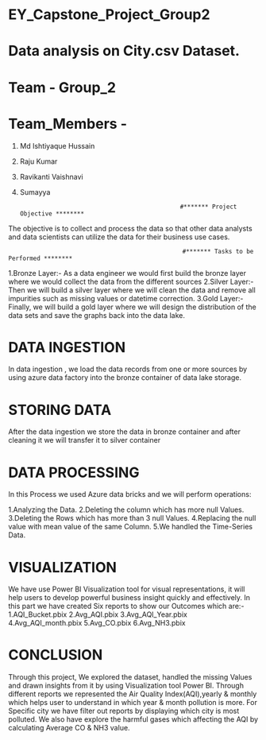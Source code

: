 # EY_Capstone_Project_Group2
# Data analysis on City.csv Dataset.
# Team - Group_2

# Team_Members - 
1. Md Ishtiyaque Hussain 
2. Raju Kumar
3. Ravikanti Vaishnavi
4. Sumayya

                                                    #******* Project Objective ********
                                                     
The objective is to collect and process the data so that other data analysts and data scientists can utilize the data for their business use cases.

                                                     #******* Tasks to be Performed ********
                                                     
1.Bronze Layer:- As a  data engineer we would first build the bronze layer where we would collect the data from the different sources
2.Silver Layer:-Then we will build a silver layer where we will clean the data and remove all impurities such as missing values or datetime correction.
3.Gold Layer:- Finally, we will build a gold layer where we will design the distribution of the data sets and save the graphs back into the data lake.

# DATA INGESTION
In data ingestion , we load the data records from one or more sources  by using azure data factory into the bronze container of data lake storage.

# STORING DATA
After the data ingestion we store the data in bronze container and after  cleaning it we will transfer it to silver container 

# DATA PROCESSING 
In this Process we used Azure data bricks and we will perform  operations:

1.Analyzing the Data.
2.Deleting the column which has more null Values.
3.Deleting the Rows which has more than 3 null Values.
4.Replacing the null value with mean value of the same Column.
5.We handled the Time-Series Data.

# VISUALIZATION

We have use Power BI Visualization tool for visual representations, it will help users to develop powerful business insight quickly and effectively.
In this part we have created Six reports to show our Outcomes which are:-
1.AQI_Bucket.pbix
2.Avg_AQI.pbix
3.Avg_AQI_Year.pbix
4.Avg_AQI_month.pbix
5.Avg_CO.pbix
6.Avg_NH3.pbix 

# CONCLUSION

Through this project,
We explored the dataset, handled the missing Values and drawn insights from it by using Visualization tool Power BI.
Through different reports we represented the Air Quality Index(AQI),yearly & monthly which helps user to understand in which year & month pollution is more.
For Specific city we have filter out reports by displaying which city is most polluted.
We also have explore the harmful gases which affecting the AQI by calculating Average CO & NH3 value.


